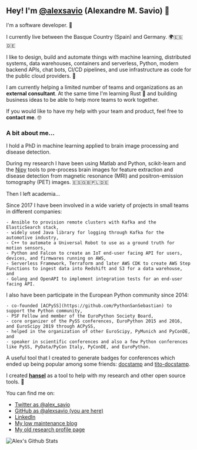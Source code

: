 ## Hey! I'm [@alexsavio](https://twitter.com/alex_savio) (Alexandre M. Savio) 👋

I'm a software developer. 🐍

I currently live between the Basque Country (Spain) and Germany. 🌍🇪🇸🇩🇪

I like to design, build and automate things with machine learning, distributed systems, data warehouses, containers and serverless, Python, modern backend APIs, chat bots, CI/CD pipelines,
and use infrastructure as code for the public cloud providers. 🤖

I am currently helping a limited number of teams and organizations as an **external consultant**. At the same
time I'm learning Rust 🦀 and building business ideas to be able to help more teams to work together.

If you would like to have my help with your team and product, feel free to **contact me**. 🤓

### A bit about me...

I hold a PhD in machine learning applied to brain image processing and disease detection.

During my research I have been using Matlab and Python, scikit-learn and the [Nipy](https://nipy.org/)
tools to pre-process brain images for feature extraction and disease detection from
magnetic resonance (MRI) and positron-emission tomography (PET) images. 🇪🇸🇬🇧🇵🇱🇩🇪

Then I left academia...

Since 2017 I have been involved in a wide variety of projects in small teams in different companies:

    - Ansible to provision remote clusters with Kafka and the ElasticSearch stack,
    - widely used Java library for logging through Kafka for the automotive industry,
    - C++ to automate a Universal Robot to use as a ground truth for motion sensors,
    - Python and Falcon to create an IoT end-user facing API for users, devices, and firmwares running on AWS,
    - Serverless Framework, Terraform and later AWS CDK to create AWS Step Functions to ingest data into Redshift and S3 for a data warehouse, and
    - Golang and OpenAPI to implement integration tests for an end-user facing API.

I also have been participate in the European Python community since 2014:

    - co-founded [ACPySS](https://github.com/PythonSanSebastian) to support the Python community,
    - PSF Fellow and member of the EuroPython Society Board,
    - core organizer of the PySS conferences, EuroPython 2015 and 2016, and EuroScipy 2019 through ACPySS,
    - helped in the organization of other EuroScipy, PyMunich and PyConDE, and
    - speaker in scientific conferences and also a few Python conferences like PySS, PyData/PyCon Italy, PyConDE, and EuroPython.

A useful tool that I created to generate badges for conferences which ended up being popular among some
friends: [docstamp](https://github.com/PythonSanSebastian/docstamp) and [tito-docstamp](https://github.com/PythonSanSebastian/tito-docstamp).

I created [**hansel**](https://github.com/alexsavio/hansel) as a tool to help with my research and other open source tools. 🚀

You can find me on:

* [Twitter as @alex_savio](https://twitter.com/alex_savio)
* [GitHub as @alexsavio (you are here)](https://github.com/alexsavio)
* [LinkedIn](https://linkedin.com/in/alexsavio)
* [My low maintenance blog](https://alexsavio.github.io/)
* [My old research profile page](http://www.ehu.eus/ccwintco/index.php?title=Usuario:Alexsavio)

![Alex's Github Stats](https://github-readme-stats.vercel.app/api?username=alexsavio&show_icons=true&theme=radical)
